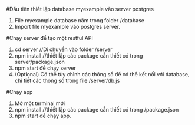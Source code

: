 #Đầu tiên thiết lập database myexample vào server postgres

1. File myexample database nằm trong folder /database
2. Import file myexample vào postgres server.

#Chạy server để tạo một restful API

1. cd server //Di chuyển vào folder /server
2. npm install //thiết lập các package cần thiết có trong server/package.json
3. npm start để chạy server
4. (Optional) Có thể tùy chỉnh các thông số để có thể kết nối với database, chi tiết các thông số trong file /server/db.js

#Chạy app
1. Mở một terminal mới
2. npm install //thiết lập các package cần thiết có trong /package.json
3. npm start để chạy app.
